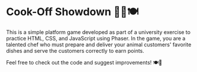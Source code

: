 # Cook-Off Showdown 🧑‍🍳🍽️
This is a simple platform game developed as part of a university exercise to practice HTML, CSS, and JavaScript using Phaser. In the game, you are a talented chef who must prepare and deliver your animal customers' favorite dishes and serve the customers correctly to earn points.

Feel free to check out the code and suggest improvements! 🍽️🐾
